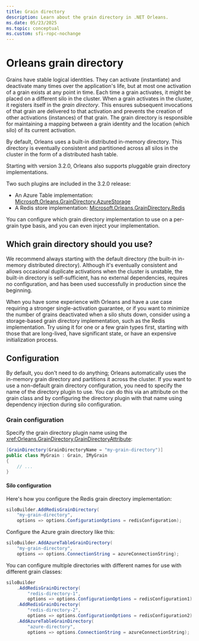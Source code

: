 ```yaml
---
title: Grain directory
description: Learn about the grain directory in .NET Orleans.
ms.date: 05/23/2025
ms.topic: conceptual
ms.custom: sfi-ropc-nochange
---
```


# Orleans grain directory

Grains have stable logical identities. They can activate (instantiate) and deactivate many times over the application's life, but at most one activation of a grain exists at any point in time. Each time a grain activates, it might be placed on a different silo in the cluster. When a grain activates in the cluster, it registers itself in the _grain directory_. This ensures subsequent invocations of that grain are delivered to that activation and prevents the creation of other activations (instances) of that grain. The grain directory is responsible for maintaining a mapping between a grain identity and the location (which silo) of its current activation.

By default, Orleans uses a built-in distributed in-memory directory. This directory is eventually consistent and partitioned across all silos in the cluster in the form of a distributed hash table.

Starting with version 3.2.0, Orleans also supports pluggable grain directory implementations.

Two such plugins are included in the 3.2.0 release:

- An Azure Table implementation: [Microsoft.Orleans.GrainDirectory.AzureStorage](https://www.nuget.org/packages/Microsoft.Orleans.GrainDirectory.AzureStorage)
- A Redis store implementation: [Microsoft.Orleans.GrainDirectory.Redis](https://www.nuget.org/packages/Microsoft.Orleans.GrainDirectory.Redis)

You can configure which grain directory implementation to use on a per-grain type basis, and you can even inject your implementation.

## Which grain directory should you use?

We recommend always starting with the default directory (the built-in in-memory distributed directory). Although it's eventually consistent and allows occasional duplicate activations when the cluster is unstable, the built-in directory is self-sufficient, has no external dependencies, requires no configuration, and has been used successfully in production since the beginning.

When you have some experience with Orleans and have a use case requiring a stronger single-activation guarantee, or if you want to minimize the number of grains deactivated when a silo shuts down, consider using a storage-based grain directory implementation, such as the Redis implementation. Try using it for one or a few grain types first, starting with those that are long-lived, have significant state, or have an expensive initialization process.

## Configuration

By default, you don't need to do anything; Orleans automatically uses the in-memory grain directory and partitions it across the cluster. If you want to use a non-default grain directory configuration, you need to specify the name of the directory plugin to use. You can do this via an attribute on the grain class and by configuring the directory plugin with that name using dependency injection during silo configuration.

### Grain configuration

Specify the grain directory plugin name using the <xref:Orleans.GrainDirectory.GrainDirectoryAttribute>:

```csharp
[GrainDirectory(GrainDirectoryName = "my-grain-directory")]
public class MyGrain : Grain, IMyGrain
{
    // ...
}
```

#### Silo configuration

Here's how you configure the Redis grain directory implementation:

```csharp
siloBuilder.AddRedisGrainDirectory(
    "my-grain-directory",
    options => options.ConfigurationOptions = redisConfiguration);
```

Configure the Azure grain directory like this:

```csharp
siloBuilder.AddAzureTableGrainDirectory(
    "my-grain-directory",
    options => options.ConnectionString = azureConnectionString);
```

You can configure multiple directories with different names for use with different grain classes:

```csharp
siloBuilder
    .AddRedisGrainDirectory(
        "redis-directory-1",
        options => options.ConfigurationOptions = redisConfiguration1)
    .AddRedisGrainDirectory(
        "redis-directory-2",
        options => options.ConfigurationOptions = redisConfiguration2)
    .AddAzureTableGrainDirectory(
        "azure-directory",
        options => options.ConnectionString = azureConnectionString);
```
